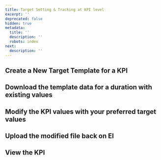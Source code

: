```yaml
---
title: Target Setting & Tracking at KPI level
excerpt: ''
deprecated: false
hidden: true
metadata:
  title: ''
  description: ''
  robots: index
next:
  description: ''
---
```

## Create a New Target Template for a KPI

## Download the template data for a duration with existing values

## Modify the KPI values with your preferred target values

## Upload the modified file back on EI

## View the KPI
